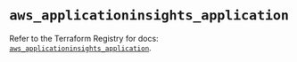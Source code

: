 # `aws_applicationinsights_application`

Refer to the Terraform Registry for docs: [`aws_applicationinsights_application`](https://registry.terraform.io/providers/hashicorp/aws/5.33.0/docs/resources/applicationinsights_application).
